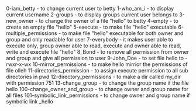 0-iam_betty - to change current user to betty
1-who_am_i - to display current username
2-groups - to display groups current user belongs to
3-new_owner - to change the owner of a file "hello" to betty
4-empty - to create an empty file "hello"
5-execute - to make file "hello" executable
6-multiple_permissions - to make file "hello" executable for both owner and group and only readable for user
7-everybody - it makes user able to execute only, group owner able to read, execute and owner able to read, write and execute file "hello"
8_Bond - to remove all permission from owner and group and give all permission to user
9-John_Doe - to set file hello to -rwxr-x-wx
10-mirror_permissions - to make hello mirrior the permissions of file olleh
11-directories_permission - to assign execute permission to all sub directories in pwd
12-directory_permissions - to make a dir called my_dir with permission 751
13-change_group - to change the group name if the file hello
100-change_owner_and_group - to change owner and group name for all files
101-symbolic_link_permissions - to change owner and group name if symbolic link _hello
